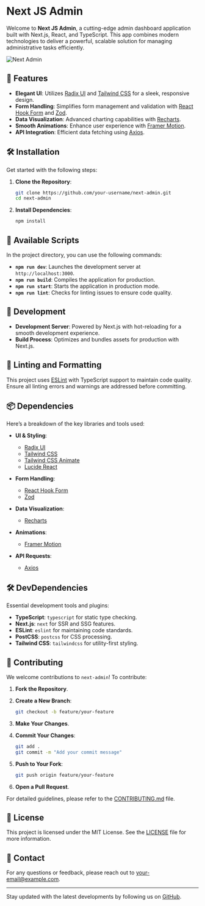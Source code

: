 # Next JS Admin

Welcome to **Next JS Admin**, a cutting-edge admin dashboard application built with Next.js, React, and TypeScript. This app combines modern technologies to deliver a powerful, scalable solution for managing administrative tasks efficiently.

![Next Admin](https://imgs.search.brave.com/RCmp1Ho0VDrBFv0huz3txczqcopY86YVM9T6bsK_PrQ/rs:fit:860:0:0:0/g:ce/aHR0cHM6Ly90YWls/a2l0cy5jb20vX2lw/eC9fL3NoYWRjbnVp/LWNvbXBvbmVudHMt/Mi5wbmc)

## 🚀 Features

- **Elegant UI**: Utilizes [Radix UI](https://radix-ui.com/docs/primitives/overview-introduction) and [Tailwind CSS](https://tailwindcss.com/docs) for a sleek, responsive design.
- **Form Handling**: Simplifies form management and validation with [React Hook Form](https://react-hook-form.com/) and [Zod](https://zod.dev/).
- **Data Visualization**: Advanced charting capabilities with [Recharts](https://recharts.org/en-US).
- **Smooth Animations**: Enhance user experience with [Framer Motion](https://www.framer.com/api/motion/).
- **API Integration**: Efficient data fetching using [Axios](https://axios-http.com/).

## 🛠️ Installation

Get started with the following steps:

1. **Clone the Repository**:
    ```bash
    git clone https://github.com/your-username/next-admin.git
    cd next-admin
    ```

2. **Install Dependencies**:
    ```bash
    npm install
    ```

## 🔧 Available Scripts

In the project directory, you can use the following commands:

- **`npm run dev`**: Launches the development server at `http://localhost:3000`.
- **`npm run build`**: Compiles the application for production.
- **`npm run start`**: Starts the application in production mode.
- **`npm run lint`**: Checks for linting issues to ensure code quality.

## 🌟 Development

- **Development Server**: Powered by Next.js with hot-reloading for a smooth development experience.
- **Build Process**: Optimizes and bundles assets for production with Next.js.

## 📜 Linting and Formatting

This project uses [ESLint](https://eslint.org/) with TypeScript support to maintain code quality. Ensure all linting errors and warnings are addressed before committing.

## 📦 Dependencies

Here’s a breakdown of the key libraries and tools used:

- **UI & Styling**:
  - [Radix UI](https://radix-ui.com/docs/primitives/overview-introduction)
  - [Tailwind CSS](https://tailwindcss.com/docs)
  - [Tailwind CSS Animate](https://github.com/tailwindlabs/tailwindcss-animate)
  - [Lucide React](https://lucide.dev/)

- **Form Handling**:
  - [React Hook Form](https://react-hook-form.com/)
  - [Zod](https://zod.dev/)

- **Data Visualization**:
  - [Recharts](https://recharts.org/en-US)

- **Animations**:
  - [Framer Motion](https://www.framer.com/api/motion/)

- **API Requests**:
  - [Axios](https://axios-http.com/)

## 🛠️ DevDependencies

Essential development tools and plugins:

- **TypeScript**: `typescript` for static type checking.
- **Next.js**: `next` for SSR and SSG features.
- **ESLint**: `eslint` for maintaining code standards.
- **PostCSS**: `postcss` for CSS processing.
- **Tailwind CSS**: `tailwindcss` for utility-first styling.

## 🤝 Contributing

We welcome contributions to `next-admin`! To contribute:

1. **Fork the Repository**.
2. **Create a New Branch**:
    ```bash
    git checkout -b feature/your-feature
    ```

3. **Make Your Changes**.
4. **Commit Your Changes**:
    ```bash
    git add .
    git commit -m "Add your commit message"
    ```

5. **Push to Your Fork**:
    ```bash
    git push origin feature/your-feature
    ```

6. **Open a Pull Request**.

For detailed guidelines, please refer to the [CONTRIBUTING.md](CONTRIBUTING.md) file.

## 📜 License

This project is licensed under the MIT License. See the [LICENSE](LICENSE) file for more information.

## 📧 Contact

For any questions or feedback, please reach out to [your-email@example.com](mailto:vamshianimela.3@gmail.com).

---

Stay updated with the latest developments by following us on [GitHub](https://github.com/your-username/next-admin).
